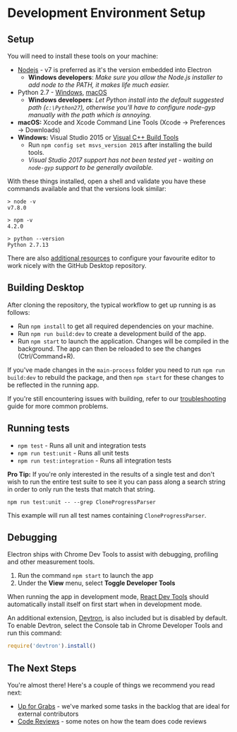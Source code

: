 #  Development Environment Setup

## Setup

You will need to install these tools on your machine:

 - [Nodejs](https://nodejs.org) - v7 is preferred as it's the version embedded into Electron
    - **Windows developers**: *Make sure you allow the Node.js installer to add
      node to the PATH, it makes life much easier.*
 - Python 2.7 - [Windows](https://www.python.org/downloads/windows/), [macOS](https://www.python.org/downloads/mac-osx/)
    - **Windows developers**: *Let Python install into the default suggested path
      (`c:\Python27`), otherwise you'll have to configure node-gyp manually with
      the path which is annoying.*
 - **macOS:** Xcode and Xcode Command Line Tools (Xcode -> Preferences -> Downloads)
 - **Windows:** Visual Studio 2015 or [Visual C++ Build Tools](http://go.microsoft.com/fwlink/?LinkId=691126)
    - Run `npm config set msvs_version 2015` after installing the build tools.
    - *Visual Studio 2017 support has not been tested yet - waiting on
      `node-gyp` support to be generally available.*

With these things installed, open a shell and validate you have these commands
available and that the versions look similar:

```
> node -v
v7.8.0

> npm -v
4.2.0

> python --version
Python 2.7.13
```

There are also [additional resources](tooling.md) to
configure your favourite editor to work nicely with the GitHub Desktop
repository.

## Building Desktop

After cloning the repository, the typical workflow to get up running
is as follows:

* Run `npm install` to get all required dependencies on your machine.
* Run `npm run build:dev` to create a development build of the app.
* Run `npm start` to launch the application. Changes will be compiled in the
  background. The app can then be reloaded to see the changes (Ctrl/Command+R).

If you've made changes in the `main-process` folder you need to run `npm run
build:dev` to rebuild the package, and then `npm start` for these changes to be
reflected in the running app.

If you're still encountering issues with building, refer to our
[troubleshooting](troubleshooting.md) guide for more common
problems.

## Running tests

- `npm test` - Runs all unit and integration tests
- `npm run test:unit` - Runs all unit tests
- `npm run test:integration` - Runs all integration tests

**Pro Tip:** If you're only interested in the results of a single test and don't
wish to run the entire test suite to see it you can pass along a search string
in order to only run the tests that match that string.

```
npm run test:unit -- --grep CloneProgressParser
```

This example will run all test names containing `CloneProgressParser`.

## Debugging

Electron ships with Chrome Dev Tools to assist with debugging, profiling and
other measurement tools.

1. Run the command `npm start` to launch the app
2. Under the **View** menu, select **Toggle Developer Tools**

When running the app in development mode,
[React Dev Tools](https://chrome.google.com/webstore/detail/react-developer-tools/fmkadmapgofadopljbjfkapdkoienihi?hl=en)
should automatically install itself on first start when in development mode.

An additional extension, [Devtron](http://electron.atom.io/devtron/), is also
included but is disabled by default. To enable Devtron, select the Console
tab in Chrome Developer Tools and run this command:

```js
require('devtron').install()
```

## The Next Steps

You're almost there! Here's a couple of things we recommend you read next:

 - [Up for Grabs](../../CONTRIBUTING.md#up-for-grabs) - we've marked some tasks in
   the backlog that are ideal for external contributors
 - [Code Reviews](../process/reviews.md) - some notes on how the team does
   code reviews
